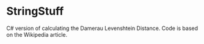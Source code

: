# StringStuff
C# version of calculating the Damerau Levenshtein Distance. Code is based on the Wikipedia article.

